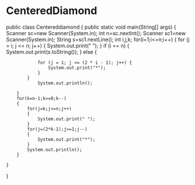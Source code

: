 # CenteredDiamond
public class Centereddiamond {
    public static void main(String[] args)
    {
        Scanner sc=new Scanner(System.in);
                int n=sc.nextInt();
        Scanner sc1=new Scanner(System.in);
                String s=sc1.nextLine();
        int i,j,k;
        for(i=1;i<=n;i++) {
            for (j = i; j <= n; j++) {
                System.out.print(" ");
            }
            if (i == n) {
                System.out.print(s.toString());
            } else {

                for (j = 1; j <= (2 * i - 1); j++) {
                    System.out.print("*");
                }
            }
                System.out.println();

        }
        for(k=n-1;k>=0;k--)
        {
            for(j=k;j<=n;j++)
            {
                System.out.print(" ");
            }
            for(j=(2*k-1);j>=1;j--)
            {
                System.out.print("*");
            }
            System.out.println();
        }

    }
}
